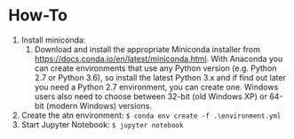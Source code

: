 # How-To
1. Install miniconda:
   1. Download and install the appropriate Miniconda installer from https://docs.conda.io/en/latest/miniconda.html. With Anaconda you can create environments that use any Python version (e.g. Python 2.7 or Python 3.6), so install the latest Python 3.x and if find out later you need a Python 2.7 environment, you can create one. Windows users also need to choose between 32-bit (old Windows XP) or 64-bit (modern Windows) versions.
1. Create the atn environment: 
   `$ conda env create -f .\environment.yml`
1. Start Jupyter Notebook: `$ jupyter notebook`